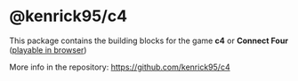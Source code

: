 # @kenrick95/c4

This package contains the building blocks for the game **c4** or **Connect Four** ([playable in browser](https://kenrick95.github.io/c4/))

More info in the repository: https://github.com/kenrick95/c4
